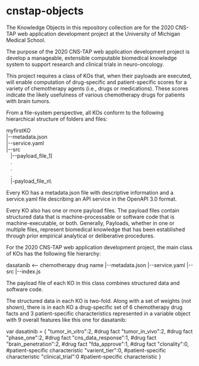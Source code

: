 # cnstap-objects
The Knowledge Objects in this repository collection are for the 2020 CNS-TAP web application development project at the University of Michigan Medical School.

The purpose of the 2020 CNS-TAP web application development project is develop a manageable, extensible computable biomedical knowledge system to support research and clinical trials in neuro-oncology.

This project requires a class of KOs that, when their payloads are executed, will enable computation of drug-specific and patient-specific scores for a variety of chemotherapy agents (i.e., drugs or medications). These scores indicate the likely usefulness of various chemotherapy drugs for patients with brain tumors.

From a file-system perspective, all KOs conform to the following hierarchical structure of folders and files:

myfirstKO\
|--metadata.json\
|--service.yaml\
|--src\
&nbsp;&nbsp;&nbsp;|--payload_file_1]\
&nbsp;&nbsp;&nbsp;.\
&nbsp;&nbsp;&nbsp;.\
&nbsp;&nbsp;&nbsp;.\
&nbsp;&nbsp;&nbsp;|-payload_file_n\

Every KO has a metadata.json file with descriptive information and a service.yaml file describing an API service in the OpenAPI 3.0 format.

Every KO also has one or more payload files. The payload files contain structured data that is machine-processable or software code that is machine-executable, or both. Generally, Payloads, whether in one or multiple files, represent biomedical knowledge that has been established through prior empirical analytical or deliberative procedures.

For the 2020 CNS-TAP web application development project, the main class of KOs has the following file hierarchy:

dasatanib             <-- chemotherapy drug name
|--metadata.json
|--service.yaml
|--src
   |--index.js

The payload file of each KO in this class combines structured data and software code.

The structured data in each KO is two-fold. Along with a set of weights (not shown), there is in each KO a drug-specific set of 6 chemotherapy drug facts and 3 patient-specific characteristics represented in a variable object with 9 overall features like this one for dasatanib:

var dasatinib = {
    "tumor_in_vitro":2,     #drug fact
    "tumor_in_vivo":2,      #drug fact
    "phase_one":2,          #drug fact
    "cns_data_response":1,  #drug fact
    "brain_penetration":2,  #drug fact
    "fda_approve":1,        #drug fact
    "clonality":0,          #patient-specific characteristic
    "varient_tier":0,       #patient-specific characteristic
    "clinical_trial":0      #patient-specific characteristic
}
